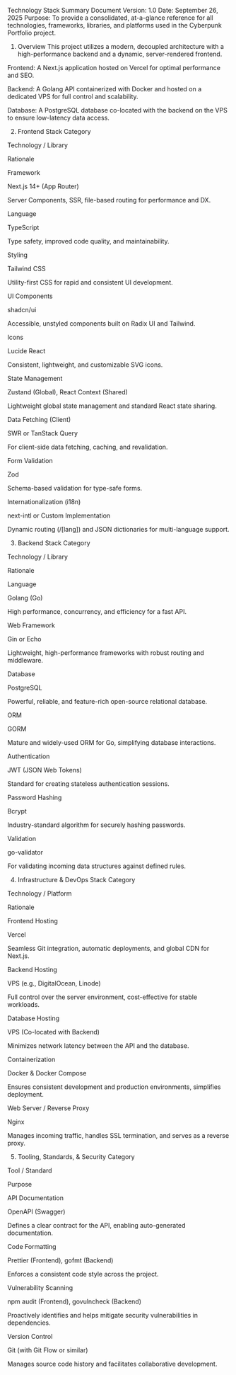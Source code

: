 Technology Stack Summary Document
Version: 1.0
Date: September 26, 2025
Purpose: To provide a consolidated, at-a-glance reference for all technologies, frameworks, libraries, and platforms used in the Cyberpunk Portfolio project.

1. Overview
This project utilizes a modern, decoupled architecture with a high-performance backend and a dynamic, server-rendered frontend.

Frontend: A Next.js application hosted on Vercel for optimal performance and SEO.

Backend: A Golang API containerized with Docker and hosted on a dedicated VPS for full control and scalability.

Database: A PostgreSQL database co-located with the backend on the VPS to ensure low-latency data access.

2. Frontend Stack
Category

Technology / Library

Rationale

Framework

Next.js 14+ (App Router)

Server Components, SSR, file-based routing for performance and DX.

Language

TypeScript

Type safety, improved code quality, and maintainability.

Styling

Tailwind CSS

Utility-first CSS for rapid and consistent UI development.

UI Components

shadcn/ui

Accessible, unstyled components built on Radix UI and Tailwind.

Icons

Lucide React

Consistent, lightweight, and customizable SVG icons.

State Management

Zustand (Global), React Context (Shared)

Lightweight global state management and standard React state sharing.

Data Fetching (Client)

SWR or TanStack Query

For client-side data fetching, caching, and revalidation.

Form Validation

Zod

Schema-based validation for type-safe forms.

Internationalization (i18n)

next-intl or Custom Implementation

Dynamic routing (/[lang]) and JSON dictionaries for multi-language support.

3. Backend Stack
Category

Technology / Library

Rationale

Language

Golang (Go)

High performance, concurrency, and efficiency for a fast API.

Web Framework

Gin or Echo

Lightweight, high-performance frameworks with robust routing and middleware.

Database

PostgreSQL

Powerful, reliable, and feature-rich open-source relational database.

ORM

GORM

Mature and widely-used ORM for Go, simplifying database interactions.

Authentication

JWT (JSON Web Tokens)

Standard for creating stateless authentication sessions.

Password Hashing

Bcrypt

Industry-standard algorithm for securely hashing passwords.

Validation

go-validator

For validating incoming data structures against defined rules.

4. Infrastructure & DevOps Stack
Category

Technology / Platform

Rationale

Frontend Hosting

Vercel

Seamless Git integration, automatic deployments, and global CDN for Next.js.

Backend Hosting

VPS (e.g., DigitalOcean, Linode)

Full control over the server environment, cost-effective for stable workloads.

Database Hosting

VPS (Co-located with Backend)

Minimizes network latency between the API and the database.

Containerization

Docker & Docker Compose

Ensures consistent development and production environments, simplifies deployment.

Web Server / Reverse Proxy

Nginx

Manages incoming traffic, handles SSL termination, and serves as a reverse proxy.

5. Tooling, Standards, & Security
Category

Tool / Standard

Purpose

API Documentation

OpenAPI (Swagger)

Defines a clear contract for the API, enabling auto-generated documentation.

Code Formatting

Prettier (Frontend), gofmt (Backend)

Enforces a consistent code style across the project.

Vulnerability Scanning

npm audit (Frontend), govulncheck (Backend)

Proactively identifies and helps mitigate security vulnerabilities in dependencies.

Version Control

Git (with Git Flow or similar)

Manages source code history and facilitates collaborative development.

